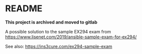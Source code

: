 # README #

**This project is archived and moved to gitlab**

A possible solution to the sample EX294 exam from https://www.lisenet.com/2019/ansible-sample-exam-for-ex294/

See also: https://ins3cure.com/ex294-sample-exam
